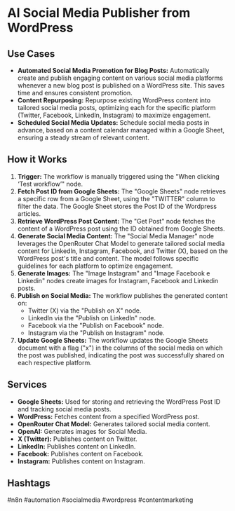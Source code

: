 # AI Social Media Publisher from WordPress

## Use Cases

- **Automated Social Media Promotion for Blog Posts:** Automatically create and publish engaging content on various social media platforms whenever a new blog post is published on a WordPress site. This saves time and ensures consistent promotion.
- **Content Repurposing:** Repurpose existing WordPress content into tailored social media posts, optimizing each for the specific platform (Twitter, Facebook, LinkedIn, Instagram) to maximize engagement.
- **Scheduled Social Media Updates:** Schedule social media posts in advance, based on a content calendar managed within a Google Sheet, ensuring a steady stream of relevant content.

## How it Works

1.  **Trigger:** The workflow is manually triggered using the "When clicking ‘Test workflow’" node.
2.  **Fetch Post ID from Google Sheets:** The "Google Sheets" node retrieves a specific row from a Google Sheet, using the "TWITTER" column to filter the data. The Google Sheet stores the Post ID of the Wordpress articles.
3.  **Retrieve WordPress Post Content:** The "Get Post" node fetches the content of a WordPress post using the ID obtained from Google Sheets.
4.  **Generate Social Media Content:** The "Social Media Manager" node leverages the OpenRouter Chat Model to generate tailored social media content for LinkedIn, Instagram, Facebook, and Twitter (X), based on the WordPress post's title and content. The model follows specific guidelines for each platform to optimize engagement.
5.  **Generate Images:** The "Image Instagram" and "Image Facebook e Linkedin" nodes create images for Instagram, Facebook and Linkedin posts.
6.  **Publish on Social Media:** The workflow publishes the generated content on:
    *   Twitter (X) via the "Publish on X" node.
    *   LinkedIn via the "Publish on LinkedIn" node.
    *   Facebook via the "Publish on Facebook" node.
    *   Instagram via the "Publish on Instagram" node.
7.  **Update Google Sheets:** The workflow updates the Google Sheets document with a flag ("x") in the columns of the social media on which the post was published, indicating the post was successfully shared on each respective platform.

## Services

-   **Google Sheets:** Used for storing and retrieving the WordPress Post ID and tracking social media posts.
-   **WordPress:** Fetches content from a specified WordPress post.
-   **OpenRouter Chat Model:** Generates tailored social media content.
-   **OpenAI:** Generates images for Social Media.
-   **X (Twitter):** Publishes content on Twitter.
-   **LinkedIn:** Publishes content on LinkedIn.
-   **Facebook:** Publishes content on Facebook.
-   **Instagram:** Publishes content on Instagram.

## Hashtags

\#n8n \#automation \#socialmedia \#wordpress \#contentmarketing
